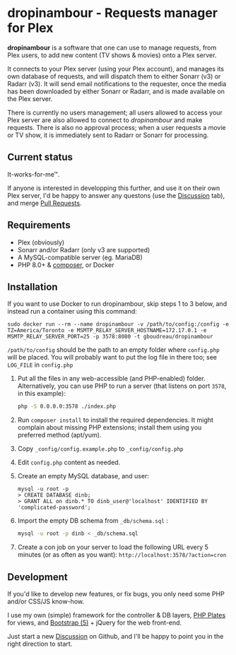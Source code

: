 dropinambour - Requests manager for Plex
========================================

**dropinambour** is a software that one can use to manage requests, from Plex users, to add new content (TV shows & movies) onto a Plex server.

It connects to your Plex server (using your Plex account), and manages its own database of requests, and will dispatch them to either Sonarr (v3) or Radarr (v3).
It will send email notifications to the requester, once the media has been downloaded by either Sonarr or Radarr, and is made available on the Plex server.

There is currently no users management; all users allowed to access your Plex server are also allowed to connect to *dropinambour* and make requests.
There is also no approval process; when a user requests a movie or TV show, it is immediately sent to Radarr or Sonarr for processing.

## Current status

It-works-for-me™.

If anyone is interested in developping this further, and use it on their own Plex server, I'd be happy to answer any questons (use the [Discussion](https://github.com/gboudreau/dropinambour/discussions) tab), and merge [Pull Requests](https://github.com/gboudreau/dropinambour/pulls).

## Requirements

- Plex (obviously)
- Sonarr and/or Radarr (only v3 are supported)
- A MySQL-compatible server (eg. MariaDB)
- PHP 8.0+ & [composer](https://getcomposer.org/), or Docker

## Installation

If you want to use Docker to run dropinambour, skip steps 1 to 3 below, and instead run a container using this command:

    sudo docker run --rm --name dropinambour -v /path/to/config:/config -e TZ=America/Toronto -e MSMTP_RELAY_SERVER_HOSTNAME=172.17.0.1 -e MSMTP_RELAY_SERVER_PORT=25 -p 3578:8080 -t gboudreau/dropinambour

`/path/to/config` should be the path to an empty folder where `config.php` will be placed. You will probably want to put the log file in there too; see `LOG_FILE` in `config.php`

1. Put all the files in any web-accessible (and PHP-enabled) folder.
   Alternatively, you can use PHP to run a server (that listens on port `3578`, in this example):

   ```bash
   php -S 0.0.0.0:3578 ./index.php
   ```

2. Run `composer install` to install the required dependencies.
   It might complain about missing PHP extensions; install them using you preferred method (apt/yum).

3. Copy `_config/config.example.php` to `_config/config.php`
   
4. Edit `config.php` content as needed.

4. Create an empty MySQL database, and user:

   ```mysql
   mysql -u root -p
   > CREATE DATABASE dinb;
   > GRANT ALL on dinb.* TO dinb_user@'localhost' IDENTIFIED BY 'complicated-password';
   ```

5. Import the empty DB schema from `_db/schema.sql` :

   ```bash
   mysql -u root -p dinb < _db/schema.sql
   ```

6. Create a con job on your server to load the following URL every 5 minutes (or as often as you want):
   `http://localhost:3578/?action=cron`

## Development

If you'd like to develop new features, or fix bugs, you only need some PHP and/or CSS/JS know-how.

I use my own (simple) framework for the controller & DB layers, [PHP Plates](https://platesphp.com/) for views, and [Bootstrap (5)](https://getbootstrap.com/docs/5.0/getting-started/introduction/) + jQuery for the web front-end.

Just start a new [Discussion](https://github.com/gboudreau/dropinambour/discussions) on Github, and I'll be happy to point you in the right direction to start.

